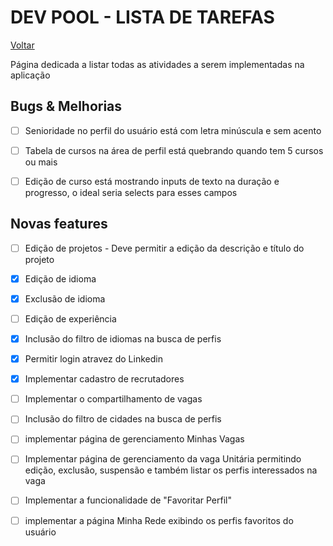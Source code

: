 # DEV POOL - LISTA DE TAREFAS  
[Voltar](/README.md)

Página dedicada a listar todas as atividades a serem implementadas na aplicação

## Bugs & Melhorias
- [ ] Senioridade no perfil do usuário está com letra minúscula e sem acento
- [ ] Tabela de cursos na área de perfil está quebrando quando tem 5 cursos ou mais
- [ ] Edição de curso está mostrando inputs de texto na duração e progresso, o ideal seria selects para esses campos

 
## Novas features
- [ ] Edição de projetos - Deve permitir a edição da descrição e título do projeto
- [X] Edição de idioma
- [X] Exclusão de idioma
- [ ] Edição de experiência
- [X] Inclusão do filtro de idiomas na busca de perfis
- [X] Permitir login atravez do Linkedin
- [X] Implementar cadastro de recrutadores
- [ ] Implementar o compartilhamento de vagas
- [ ] Inclusão do filtro de cidades na busca de perfis
- [ ] implementar página de gerenciamento Minhas Vagas
- [ ] Implementar página de gerenciamento da vaga Unitária permitindo edição, exclusão, suspensão e também listar os perfis interessados na vaga
- [ ] Implementar a funcionalidade de "Favoritar Perfil"
- [ ] implementar a página Minha Rede exibindo os perfis favoritos do usuário







